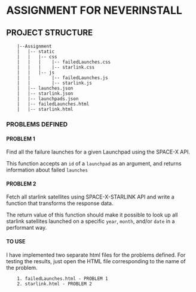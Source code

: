 # ASSIGNMENT FOR NEVERINSTALL

## PROJECT STRUCTURE
```
	|--Assignment
	|	|-- static
	|	|	|-- css
	|	|	|    |-- failedLaunches.css
	|	|	|    |-- starlink.css
	|	|	|-- js
	|	|	     |-- failedLaunches.js
	|	|	     |-- starlink.js
	|	|-- launches.json
	|	|-- starlink.json
	|	|-- launchpads.json
	|	|-- failedLaunches.html
	|	|-- starlink.html
```

### PROBLEMS DEFINED
#### PROBLEM 1
Find all the failure launches for a given Launchpad using the SPACE-X API.

This function accepts an `id` of a `launchpad` as an argument, and returns information about failed `launches`

#### PROBLEM 2
Fetch all starlink satellites using SPACE-X-STARLINK API and write a function that transforms the response data.

The return value of this function should make it possible to look up all starlink satellites launched on a specific `year`, `month`, and/or `date` in a performant way.


#### TO USE
I have implemented two separate html files for the problems defined. For testing the results, just open the HTML file corresponding to the name of the problem.
```
	1. failedLaunches.html - PROBLEM 1
	2. starlink.html - PROBLEM 2
```
